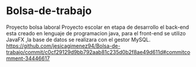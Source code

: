 # Bolsa-de-trabajo
Proyecto bolsa laboral 
Proyecto escolar en etapa de desarrollo  el back-end esta creado en lenguaje de programacion java, para el front-end se utilizo JavaFX ,la base de datos se realizara con el gestor MySQL.
https://github.com/jesicagimenez94/Bolsa-de-trabajo/commit/c0cf29129d9bb792aab81c235d0b2f8ae49d611d#commitcomment-34446617

